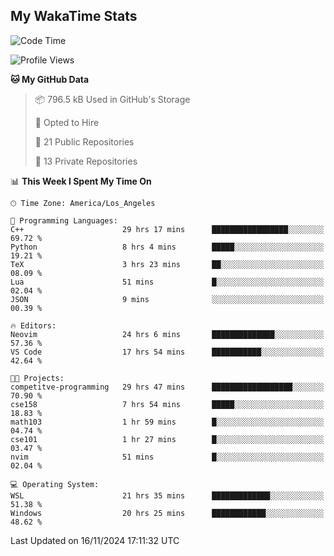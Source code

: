## My WakaTime Stats
<!--START_SECTION:waka-->
![Code Time](http://img.shields.io/badge/Code%20Time-140%20hrs%2044%20mins-blue)

![Profile Views](http://img.shields.io/badge/Profile%20Views-0-blue)

**🐱 My GitHub Data** 

> 📦 796.5 kB Used in GitHub's Storage 
 > 
> 💼 Opted to Hire
 > 
> 📜 21 Public Repositories 
 > 
> 🔑 13 Private Repositories 
 > 
📊 **This Week I Spent My Time On** 

```text
🕑︎ Time Zone: America/Los_Angeles

💬 Programming Languages: 
C++                      29 hrs 17 mins      █████████████████░░░░░░░░   69.72 % 
Python                   8 hrs 4 mins        █████░░░░░░░░░░░░░░░░░░░░   19.21 % 
TeX                      3 hrs 23 mins       ██░░░░░░░░░░░░░░░░░░░░░░░   08.09 % 
Lua                      51 mins             █░░░░░░░░░░░░░░░░░░░░░░░░   02.04 % 
JSON                     9 mins              ░░░░░░░░░░░░░░░░░░░░░░░░░   00.39 % 

🔥 Editors: 
Neovim                   24 hrs 6 mins       ██████████████░░░░░░░░░░░   57.36 % 
VS Code                  17 hrs 54 mins      ███████████░░░░░░░░░░░░░░   42.64 % 

🐱‍💻 Projects: 
competitve-programming   29 hrs 47 mins      ██████████████████░░░░░░░   70.90 % 
cse158                   7 hrs 54 mins       █████░░░░░░░░░░░░░░░░░░░░   18.83 % 
math103                  1 hr 59 mins        █░░░░░░░░░░░░░░░░░░░░░░░░   04.74 % 
cse101                   1 hr 27 mins        █░░░░░░░░░░░░░░░░░░░░░░░░   03.47 % 
nvim                     51 mins             █░░░░░░░░░░░░░░░░░░░░░░░░   02.04 % 

💻 Operating System: 
WSL                      21 hrs 35 mins      █████████████░░░░░░░░░░░░   51.38 % 
Windows                  20 hrs 25 mins      ████████████░░░░░░░░░░░░░   48.62 % 
```


 Last Updated on 16/11/2024 17:11:32 UTC
<!--END_SECTION:waka-->
